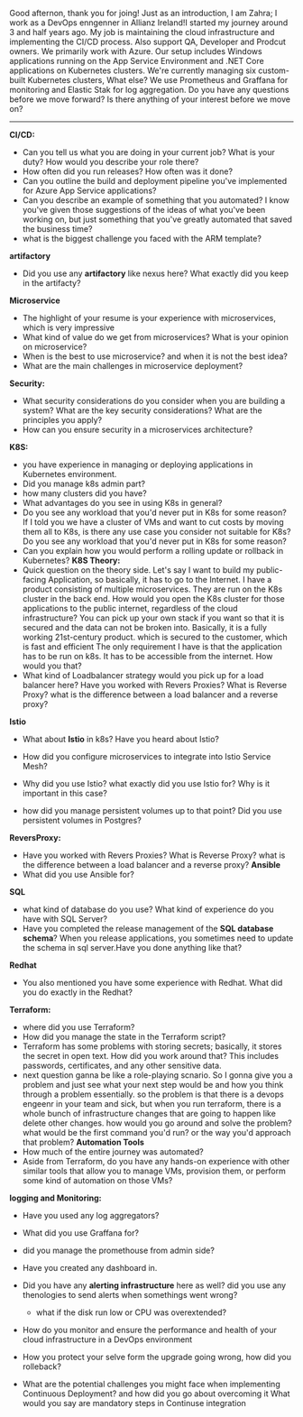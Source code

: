  Good afternon, thank you for joing! Just as an introduction, I am Zahra; I work as a DevOps enngenner in Allianz Ireland!I started my journey around 3 and half years ago. 
 My job is maintaining the cloud infrastructure and implementing the CI/CD process. Also support QA, Developer and Prodcut owners.
We primarily work with Azure. Our setup includes Windows applications running on the App Service Environment and .NET Core applications on Kubernetes clusters. We're currently managing six custom-built Kubernetes clusters, What else? We use Prometheus and Graffana for monitoring and Elastic Stak for log aggregation.
Do you have any questions before we move forward? Is there anything of your interest before we move on?


------------------

**CI/CD:**
- Can you tell us what you are doing in your current job? What is your duty? How would you describe your role there?
- How often did you run releases? How often was it done?
- Can you outline the build and deployment pipeline you've implemented for Azure App Service applications?
- Can you describe an example of something that you automated? I know you've given those suggestions of the ideas of what you've been working on, but just something that you've greatly automated that saved the business time?
- what is the biggest challenge you faced with the ARM template?
  
**artifactory**
- Did you use any **artifactory** like nexus here? What exactly did you keep in the artifacty?
  
**Microservice**
- The highlight of your resume is your experience with microservices, which is very impressive
- What kind of value do we get from microservices? What is your opinion on microservice?
- When is the best to use microservice? and when it is not the best idea?
- What are the main challenges in microservice deployment?
  

**Security:**

 - What security considerations do you consider when you are building a system? What are the key security considerations? What are the principles you apply?
 - How can you ensure security in a microservices architecture?

**K8S:**
- you have experience in managing or deploying applications in Kubernetes environment.
- Did you manage k8s admin part?
 - how many clusters did you have?
- What advantages do you see in using K8s in general?
- Do you see any workload that you'd never put in K8s for some reason? If I told you we have a cluster of VMs and want to cut costs by moving them all to K8s, is there any use case you consider not suitable for K8s?Do you see any workload that you'd never put in K8s for some reason?
- Can you explain how you would perform a rolling update or rollback in Kubernetes?
**K8S Theory:**
- Quick question on the theory side. Let's say I want to build my public-facing Application, so basically, it has to go to the Internet. I have a product consisting of multiple microservices. They are run on the K8s cluster in the back end. How would you open the K8s cluster for those applications to the public internet, regardless of the cloud infrastructure? You can pick up your own stack if you want so that it is secured and the data can not be broken into. Basically, it is a fully working 21st-century product. which is secured to the customer, which is fast and efficient
  The only requirement I have is that the application has to be run on k8s. It has to be accessible from the internet. How would you that?
- What kind of Loadbalancer strategy would you pick up for a load balancer here? Have you worked with Revers Proxies? What is Reverse Proxy? what is the difference between a load balancer and a reverse proxy?

**Istio**
 - What about **Istio** in k8s? Have you heard about Istio?
- How did you configure microservices to integrate into Istio Service Mesh?
- Why did you use Istio? what exactly did you use Istio for? Why is it important in this case?

- how did you manage persistent volumes up to that point? Did you use persistent volumes in Postgres?

**ReversProxy:**
- Have you worked with Revers Proxies? What is Reverse Proxy? what is the difference between a load balancer and a reverse proxy?
**Ansible**
- What did you use Ansible for?

**SQL**
- what kind of database do you use? What kind of experience do you have with SQL Server?
- Have you completed the release management of the **SQL database schema**? When you release applications, you sometimes need to update the schema in sql server.Have you done anything like that?

**Redhat**
- You also mentioned you have some experience with Redhat. What did you do exactly in the Redhat?

**Terraform:**
- where did you use Terraform?
- How did you manage the state in the Terraform script?
- Terraform has some problems with storing secrets; basically, it stores the secret in open text. How did you work around that? This includes passwords, certificates, and any other sensitive data.
- next question ganna be like a role-playing scnario. So I gonna give you a problem and just see what your next step would be and how you think through a problem essentially. so the problem is that there is a devops engeenr in your team and sick, but when you run terraform, there is a whole bunch of infrastructure changes that are going to happen like delete other changes. how would you go around and solve the problem? what would be the first command you'd run? or the way you'd approach that problem?
**Automation Tools**
- How much of the entire journey was automated?
- Aside from Terraform, do you have any hands-on experience with other similar tools that allow you to manage VMs, provision them, or perform some kind of automation on those VMs?


**logging and Monitoring:**
- Have you used any log aggregators?
- What did you use Graffana for?
-  did you manage the promethouse from admin side?
- Have you created any dashboard in.
- Did you have any **alerting infrastructure** here as well? did you use any thenologies to send alerts when somethings went wrong?
  - what if the disk run low or CPU was overextended?
- How do you monitor and ensure the performance and health of your cloud infrastructure in a DevOps environment


- How you protect your selve form the upgrade going wrong, how did you rolleback?
- What are the potential challenges you might face when implementing Continuous Deployment? and how did you go about overcoming it
What would you say are mandatory steps in Continuse integration




